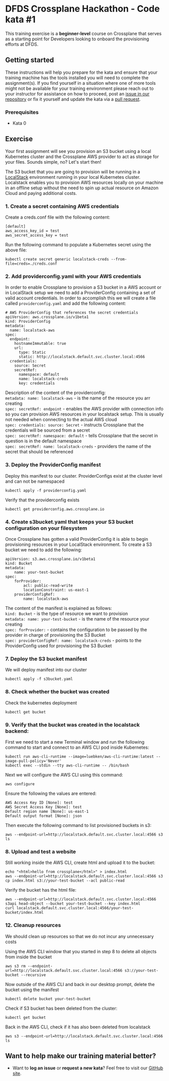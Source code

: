 DFDS Crossplane Hackathon - Code kata #1
======================================

This training exercise is a **beginner-level** course on Crossplane that serves as a starting point for Developers looking to onboard the provisioning efforts at DFDS.

## Getting started
These instructions will help you prepare for the kata and ensure that your training machine has the tools installed you will need to complete the assignment(s). If you find yourself in a situation where one of more tools might not be available for your training environment please reach out to your instructor for assistance on how to proceed, post an [issue in our repository](https://github.com/dfds/dojo/issues) or fix it yourself and update the kata via a [pull request](https://github.com/dfds/dojo/pulls).

### Prerequisites
* Kata 0

## Exercise
Your first assignment will see you provision an S3 bucket using a local Kubernetes cluster and the Crossplane AWS provider to act as storage for your files. Sounds simple, no? Let's start then!

The S3 bucket that you are going to provision will be running in a 
[LocalStack](https://github.com/localstack/localstack) environment running in your local Kubernetes cluster. Localstack enables you to provision AWS resources locally on your machine in an offline setup without the need to spin up actual resource on Amazon Cloud and paying additional costs.


### 1. Create a secret containing AWS credentials

Create a creds.conf file with the following content:

```
[default]
aws_access_key_id = test
aws_secret_access_key = test

```

Run the following command to populate a Kubernetes secret using the above file:

```
kubectl create secret generic localstack-creds --from-file=creds=./creds.conf

```

### 2. Add providerconfig.yaml with your AWS credentials
In order to enable Crossplane to provision a S3 bucket in a AWS account or in LocalStack setup we need to add a ProviderConfig containing a set of valid account credentials. In order to accomplish this we will create a file called `providerconfig.yaml` and add the following content:

```
# AWS ProviderConfig that references the secret credentials
apiVersion: aws.crossplane.io/v1beta1
kind: ProviderConfig
metadata:
  name: localstack-aws
spec:
  endpoint:
    hostnameImmutable: true
    url:
      type: Static
      static: http://localstack.default.svc.cluster.local:4566
  credentials:
    source: Secret
    secretRef:
      namespace: default
      name: localstack-creds
      key: credentials
```

Description of the content of the providerconfig: <br/>
`metadata: name: localstack-aws` - is the name of the resource you arr creating<br/>
`spec: secretRef: endpoint` - enables the AWS provider with connection info so you can provision AWS resources in your localstack setup. This is usually not needed when connecting to the actual AWS cloud<br/>
`spec: credentials: source: Secret` - instructs Crossplane that the credentials will be sourced from a secret<br/>
`spec: secretRef: namespace: default` - tells Crossplane that the secret in question is in the default namespace<br/>
`spec: secretRef: name: localstack-creds` - providers the name of the secret that should be referenced<br/>

### 3. Deploy the ProviderConfig manifest

Deploy this manifest to our cluster. ProviderConfigs exist at the cluster level and can not be namespaced

```
kubectl apply -f providerconfig.yaml
```

Verify that the providerconfig exists

```
kubectl get providerconfig.aws.crossplane.io
```

### 4. Create s3bucket.yaml that keeps your S3 bucket configuration on your filesystem
Once Crossplane has gotten a valid ProviderConfig it is able to begin provisioning resources in your LocalStack environment. To create a S3 bucket we need to add the following:


```
apiVersion: s3.aws.crossplane.io/v1beta1
kind: Bucket
metadata:
    name: your-test-bucket
spec:
    forProvider:
        acl: public-read-write
        locationConstraint: us-east-1
    providerConfigRef:
        name: localstack-aws
```

The content of the manifest is explained as follows: <br/>
`kind: Bucket` - is the type of resource we want to provision<br/>
`metadata: name: your-test-bucket` - is the name of the resource your creating<br/>
`spec: forProvider:` - contains the configuration to be passed by the provider in charge of provisioning the S3 Bucket<br/>
`spec: providerConfigRef: name: localstack-creds` - points to the ProviderConfig used for provisioning the S3 Bucket<br/>


### 7. Deploy the S3 bucket manifest

We will deploy manifest into our cluster

```
kubectl apply -f s3bucket.yaml
```

### 8. Check whether the bucket was created

Check the kubernetes deployment
```
kubectl get bucket
```

### 9. Verify that the bucket was created in the localstack backend: 
First we need to start a new Terminal window and run the following command to start and connect to an AWS CLI pod inside Kubernetes:
```
kubectl run aws-cli-runtime --image=luebken/aws-cli-runtime:latest --image-pull-policy='Never'
kubectl exec --stdin --tty aws-cli-runtime -- /bin/bash
```

Next we will configure the AWS CLI using this command:
```
aws configure
```

Ensure the following the values are entered:

```
AWS Access Key ID [None]: test
AWS Secret Access Key [None]: test
Default region name [None]: us-east-1
Default output format [None]: json
```

Then execute the following command to list provisioned buckets in s3:

```
aws --endpoint-url=http://localstack.default.svc.cluster.local:4566 s3 ls
```

### 8. Upload and test a website

Still working inside the AWS CLI, create html and upload it to the bucket:
```
echo "<html>hello from crossplane</html>" > index.html
aws --endpoint-url=http://localstack.default.svc.cluster.local:4566 s3 cp index.html s3://your-test-bucket --acl public-read
```

Verify the bucket has the html file:
```
aws --endpoint-url=http://localstack.default.svc.cluster.local:4566 s3api head-object --bucket your-test-bucket --key index.html
curl localstack.default.svc.cluster.local:4566/your-test-bucket/index.html
```

### 12. Cleanup resources

We should clean up resources so that we do not incur any unnecessary costs

Using the AWS CLI window that you started in step 8 to delete all objects from inside the bucket
```
aws s3 rm --endpoint-url=http://localstack.default.svc.cluster.local:4566 s3://your-test-bucket --recursive
```

Now outside of the AWS CLI and back in our desktop prompt, delete the bucket using the manifest
```
kubectl delete bucket your-test-bucket
```

Check if S3 bucket has been deleted from the cluster:
```
kubectl get bucket
```

Back in the AWS CLI, check if it has also been deleted from localstack
```
aws s3 --endpoint-url=http://localstack.default.svc.cluster.local:4566 ls
```

## Want to help make our training material better?
 * Want to **log an issue** or **request a new kata**? Feel free to visit our [GitHub site](https://github.com/dfds/dojo/issues).
 